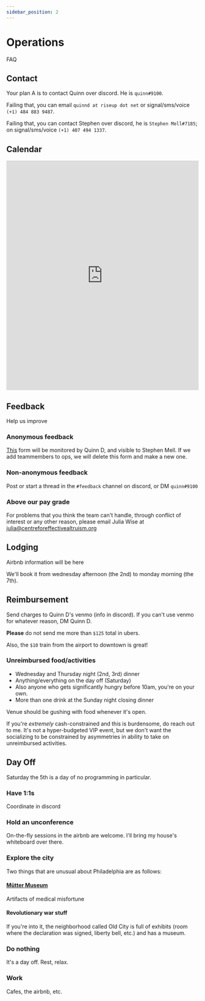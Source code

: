 ```yaml
---
sidebar_position: 2
---
```


# Operations

FAQ

## Contact

Your plan A is to contact Quinn over discord. He is `quinn#9100`.

Failing that, you can email `quinnd at riseup dot net` or signal/sms/voice `(+1) 484 883 9487`.

Failing that, you can contact Stephen over discord, he is `Stephen Mell#7185`; on signal/sms/voice `(+1) 407 494 1337`.

## Calendar

<iframe src="https://calendar.google.com/calendar/embed?src=fkfkjlvou7cjuj77pmc70954pg%40group.calendar.google.com&ctz=America%2FNew_York" width="100%" height="600" frameborder="0" scrolling="yes"></iframe>

## Feedback

Help us improve

### Anonymous feedback

[This](https://docs.google.com/forms/d/e/1FAIpQLSdWmOslh4je1YL-aPzKx3HIY7Ky726uV7CLzTT6BgciLwfo7w/viewform?usp=sf_link) form will be monitored by Quinn D, and visible to Stephen Mell. If we add teammembers to ops, we will delete this form and make a new one.

### Non-anonymous feedback

Post or start a thread in the `#feedback` channel on discord, or DM `quinn#9100`

### Above our pay grade

For problems that you think the team can't handle, through conflict of interest or any other reason, please email Julia Wise at julia@centreforeffectivealtruism.org

## Lodging

Airbnb information will be here

We'll book it from wednesday afternoon (the 2nd) to monday morning (the 7th).

## Reimbursement

Send charges to Quinn D's venmo (info in discord). If you can't use venmo for whatever reason, DM Quinn D.

**Please** do not send me more than `$125` total in ubers.

Also, the `$10` train from the airport to downtown is great!

### Unreimbursed food/activities

- Wednesday and Thursday night (2nd, 3rd) dinner
- Anything/everything on the day off (Saturday)
- Also anyone who gets significantly hungry before 10am, you're on your own.
- More than one drink at the Sunday night closing dinner

Venue should be gushing with food whenever it's open.

If you're _extremely_ cash-constrained and this is burdensome, do reach out to me. It's not a hyper-budgeted VIP event, but we don't want the socializing to be constrained by asymmetries in ability to take on unreimbursed activities.

## Day Off

Saturday the 5th is a day of no programming in particular.

### Have 1:1s

Coordinate in discord

### Hold an unconference

On-the-fly sessions in the airbnb are welcome. I'll bring my house's whiteboard over there.

### Explore the city

Two things that are unusual about Philadelphia are as follows:

#### [Mütter Museum](https://muttermuseum.org/)

Artifacts of medical misfortune

#### Revolutionary war stuff

If you're into it, the neighborhood called Old City is full of exhibits (room where the declaration was signed, liberty bell, etc.) and has a museum.

### Do nothing

It's a day off. Rest, relax.

### Work

Cafes, the airbnb, etc.
